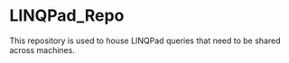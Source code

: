 # LINQPad_Repo
This repository is used to house LINQPad queries that need to be shared across machines.
